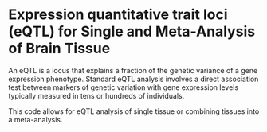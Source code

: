 # Expression quantitative trait loci (eQTL) for Single and Meta-Analysis of Brain Tissue 
         
An eQTL is a locus that explains a fraction of the genetic variance of a gene expression phenotype. Standard eQTL analysis involves a direct association test between markers of genetic variation with gene expression levels typically measured in tens or hundreds of individuals.               
             
This code allows for eQTL analysis of single tissue or combining tissues into a meta-analysis.                             
               
         
                  
      
  
   
   
